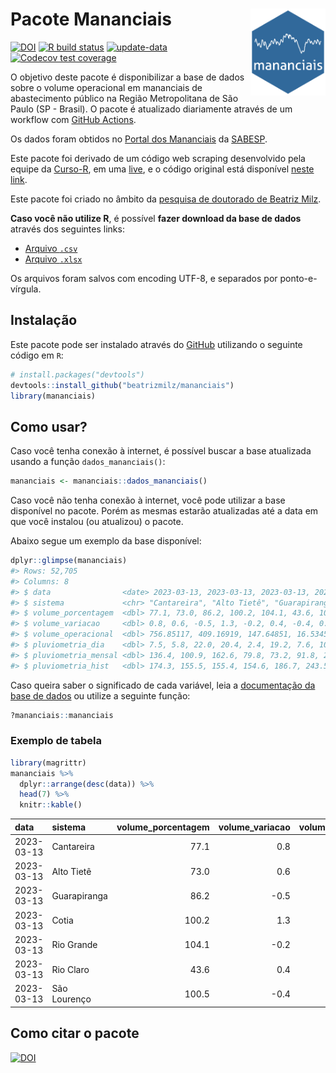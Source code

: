 
<!-- README.md is generated from README.Rmd. Please edit that file -->

# Pacote Mananciais <img src="man/figures/hexlogo.png" align="right" width = "120px"/>

<!-- badges: start -->

[![DOI](https://zenodo.org/badge/DOI/10.5281/zenodo.4733056.svg)](https://doi.org/10.5281/zenodo.4733056)
[![R build
status](https://github.com/beatrizmilz/mananciais/workflows/R-CMD-check/badge.svg)](https://github.com/beatrizmilz/mananciais/actions)
[![update-data](https://github.com/beatrizmilz/mananciais/actions/workflows/2-update_data.yaml/badge.svg)](https://github.com/beatrizmilz/mananciais/actions/workflows/2-update_data.yaml)
[![Codecov test
coverage](https://codecov.io/gh/beatrizmilz/mananciais/branch/master/graph/badge.svg)](https://codecov.io/gh/beatrizmilz/mananciais?branch=master)
<!-- badges: end -->

O objetivo deste pacote é disponibilizar a base de dados sobre o volume
operacional em mananciais de abastecimento público na Região
Metropolitana de São Paulo (SP - Brasil). O pacote é atualizado
diariamente através de um workflow com [GitHub
Actions](https://github.com/beatrizmilz/mananciais/actions).

Os dados foram obtidos no [Portal dos
Mananciais](http://mananciais.sabesp.com.br/Situacao) da
[SABESP](http://site.sabesp.com.br/site/Default.aspx).

Este pacote foi derivado de um código web scraping desenvolvido pela
equipe da [Curso-R](https://www.curso-r.com/), em uma
[live](https://youtu.be/jvZIxrMmOcQ), e o código original está
disponível [neste
link](https://github.com/curso-r/lives/blob/master/drafts/20200730_scraper_sabesp.R).

Este pacote foi criado no âmbito da [pesquisa de doutorado de Beatriz
Milz](https://beatrizmilz.github.io/tese/).

**Caso você não utilize R**, é possível **fazer download da base de
dados** através dos seguintes links:

- [Arquivo
  `.csv`](https://github.com/beatrizmilz/mananciais/raw/master/inst/extdata/mananciais.csv)
- [Arquivo
  `.xlsx`](https://github.com/beatrizmilz/mananciais/blob/master/inst/extdata/mananciais.xlsx?raw=true)

Os arquivos foram salvos com encoding UTF-8, e separados por
ponto-e-vírgula.

## Instalação

Este pacote pode ser instalado através do [GitHub](https://github.com/)
utilizando o seguinte código em `R`:

``` r
# install.packages("devtools")
devtools::install_github("beatrizmilz/mananciais")
library(mananciais)
```

## Como usar?

Caso você tenha conexão à internet, é possível buscar a base atualizada
usando a função `dados_mananciais()`:

``` r
mananciais <- mananciais::dados_mananciais() 
```

Caso você não tenha conexão à internet, você pode utilizar a base
disponível no pacote. Porém as mesmas estarão atualizadas até a data em
que você instalou (ou atualizou) o pacote.

Abaixo segue um exemplo da base disponível:

``` r
dplyr::glimpse(mananciais)
#> Rows: 52,705
#> Columns: 8
#> $ data                <date> 2023-03-13, 2023-03-13, 2023-03-13, 2023-03-13, 2…
#> $ sistema             <chr> "Cantareira", "Alto Tietê", "Guarapiranga", "Cotia…
#> $ volume_porcentagem  <dbl> 77.1, 73.0, 86.2, 100.2, 104.1, 43.6, 100.5, 76.3,…
#> $ volume_variacao     <dbl> 0.8, 0.6, -0.5, 1.3, -0.2, 0.4, -0.4, 0.7, 0.7, -1…
#> $ volume_operacional  <dbl> 756.85117, 409.16919, 147.64851, 16.53458, 116.819…
#> $ pluviometria_dia    <dbl> 7.5, 5.8, 22.0, 20.4, 2.4, 19.2, 7.6, 10.8, 15.4, …
#> $ pluviometria_mensal <dbl> 136.4, 100.9, 162.6, 79.8, 73.2, 91.8, 221.0, 128.…
#> $ pluviometria_hist   <dbl> 174.3, 155.5, 155.4, 154.6, 186.7, 243.5, 196.8, 1…
```

Caso queira saber o significado de cada variável, leia a [documentação
da base de
dados](https://beatrizmilz.github.io/mananciais/reference/mananciais.html)
ou utilize a seguinte função:

``` r
?mananciais::mananciais
```

### Exemplo de tabela

``` r
library(magrittr)
mananciais %>% 
  dplyr::arrange(desc(data)) %>% 
  head(7) %>%
  knitr::kable()
```

| data       | sistema      | volume_porcentagem | volume_variacao | volume_operacional | pluviometria_dia | pluviometria_mensal | pluviometria_hist |
|:-----------|:-------------|-------------------:|----------------:|-------------------:|-----------------:|--------------------:|------------------:|
| 2023-03-13 | Cantareira   |               77.1 |             0.8 |          756.85117 |              7.5 |               136.4 |             174.3 |
| 2023-03-13 | Alto Tietê   |               73.0 |             0.6 |          409.16919 |              5.8 |               100.9 |             155.5 |
| 2023-03-13 | Guarapiranga |               86.2 |            -0.5 |          147.64851 |             22.0 |               162.6 |             155.4 |
| 2023-03-13 | Cotia        |              100.2 |             1.3 |           16.53458 |             20.4 |                79.8 |             154.6 |
| 2023-03-13 | Rio Grande   |              104.1 |            -0.2 |          116.81923 |              2.4 |                73.2 |             186.7 |
| 2023-03-13 | Rio Claro    |               43.6 |             0.4 |            5.96141 |             19.2 |                91.8 |             243.5 |
| 2023-03-13 | São Lourenço |              100.5 |            -0.4 |           89.27556 |              7.6 |               221.0 |             196.8 |

## Como citar o pacote

[![DOI](https://zenodo.org/badge/DOI/10.5281/zenodo.4733056.svg)](https://doi.org/10.5281/zenodo.4733056)
